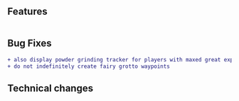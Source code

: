## Features

```diff
```

## Bug Fixes

```diff
+ also display powder grinding tracker for players with maxed great explorer
+ do not indefinitely create fairy grotto waypoints
```

## Technical changes

```diff
```
